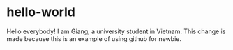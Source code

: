 # hello-world

Hello everybody!
I am Giang, a university student in Vietnam.
This change is made because this is an example of using github for newbie.
